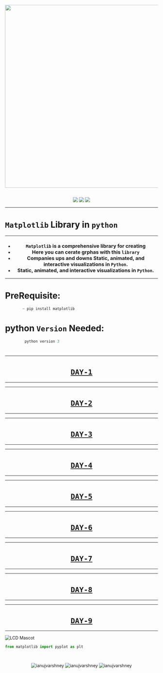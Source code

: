 <p align="center">
<img align="center"   src="https://cdn-images-1.medium.com/max/1042/1*VrKbpv9wZYWzh-xUKuuKtg.png" height="600" width="1500" ></br></br>
</p>
  
<p align = "center">
<img src="https://forthebadge.com/images/badges/for-you.svg" /> 
<img src="https://forthebadge.com/images/badges/made-with-python.svg" />
<img src="https://forthebadge.com/images/badges/built-by-developers.svg" />
</p>

_______________
# **`Matplotlib`** Library in **`python`**
_______________


<h3 align ="center">

-   `Matplotlib` is a comprehensive library for creating 
-   Here you can cerate grphas with this `library`
-   Companies ups and downs Static, animated, and interactive visualizations in `Python`.
-   Static, animated, and interactive visualizations in `Python`.

</h3>

_________

# PreRequisite:
```python
        ~ pip install matplotlib
```

# python **`Version`** Needed:
```python
         python version 3
```

<h1 align = "center"> 
  
_______________________________


# <h1 align="center"><a href="#">**`DAY-1`**</a></h1>

_______________________________
 
_______________________________


# <h1 align="center"><a href="#">**`DAY-2`**</a></h1>

_______________________________
 
_______________________________


# <h1 align="center"><a href="#">**`DAY-3`**</a></h1>

_______________________________
  
_______________________________


# <h1 align="center"><a href="#">**`DAY-4`**</a></h1>

_______________________________
 
_______________________________


# <h1 align="center"><a href="#">**`DAY-5`**</a></h1>

_______________________________
 
_______________________________


# <h1 align="center"><a href="#">**`DAY-6`**</a></h1>

_______________________________
 
_______________________________


# <h1 align="center"><a href="#">**`DAY-7`**</a></h1>

_______________________________
 
_______________________________


# <h1 align="center"><a href="#">**`DAY-8`**</a></h1>

_______________________________

_______________________________


# <h1 align="center"><a href="#">**`DAY-9`**</a></h1>

_______________________________
 
![LCD Mascot](https://learncodeonline.in/mascot.png "LCD")

```python
from matplotlib import pyplot as plt
```


<br/>
<p align="center">
<img src="https://badges.pufler.dev/visits/ianujvarshney/Matplotlib?style=for-the-badge&logo=github&logoColor=yellow" alt=ianujvarshney />
<img src="https://badges.pufler.dev/updated/ianujvarshney/Matplotlib?style=for-the-badge&logo=github&logoColor=yellow" alt=ianujvarshney />
<img src="https://img.shields.io/github/last-commit/ianujvarshney/matplotlib?logo=github&logoColor=yellow&style=for-the-badge" alt=ianujvarshney />
</p>





